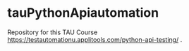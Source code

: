 # tauPythonApiautomation
Repository for this TAU Course https://testautomationu.applitools.com/python-api-testing/ .

